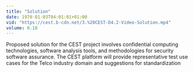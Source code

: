 ```yaml
---
title: "Solution"
date: 1970-01-03T04:01:01+01:00
vid: "https://cest.b-cdn.net/3.%20CEST-D4.2-Video-Solution.mp4"
volume: 0.18
---
```

Proposed solution for the CEST project involves confidential computing technologies, software analysis tools, and methodologies for security software assurance. The CEST platform will provide representative test use cases for the Telco industry domain and suggestions for standardization
